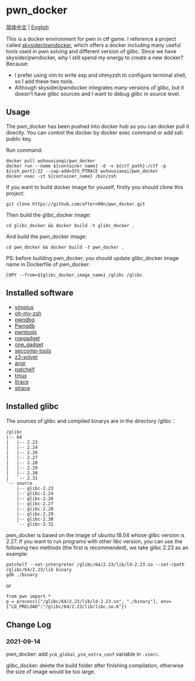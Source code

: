 # pwn_docker

[简体中文](README.md) | [English](README-en.md)

This is a docker environment for pwn in ctf game. I reference a project called [skysider/pwndocker](https://github.com/skysider/pwndocker), which offers a docker including many useful tools used in pwn solving and different version of glibc. Since we have  skysider/pwndocker, why I still spend my energy to create a new docker? Because:

- I prefer using vim to write exp and ohmyzsh to configure terminal shell, so I add these two tools.
- Although skysider/pwndocker integrates many versions of glibc,  but it doesn't have glibc sources and I want to debug glibc in source level.

## Usage

The pwn_docker has been pushed into docker hub so you can docker pull it directly. You can control the docker by docker exec command or add ssh public key.

Run command:

```
docker pull wuhouxiaoqi/pwn_docker
docker run --name ${container_name} -d -v ${ctf_path}:/ctf -p ${ssh_port}:22 --cap-add=SYS_PTRACE wuhouxiaoqi/pwn_docker
docker exec -it ${container_name} /bin/zsh
```

If you want to build docker image for youself, firstly you should clone this project:

```
git clone https://github.com/aftern00n/pwn_docker.git
```

Then build the glibc_docker image:

```
cd glibc_docker && docker build -t glibc_docker .
```

And build the pwn_docker image:

```
cd pwn_docker && docker build -t pwn_docker .
```

PS: before building pwn_docker, you should update glibc_docker image name in Dockerfile of pwn_docker:

```
COPY --from=${glibc_docker_image_name} /glibc /glibc
```



## Installed software

- [vimplus](https://github.com/chxuan/vimplus.git)
- [oh-my-zsh](https://github.com/ohmyzsh/ohmyzsh.git)
- [pwndbg](https://github.com/pwndbg/pwndbg.git)
- [Pwngdb](https://github.com/scwuaptx/Pwngdb.git)
- [pwntools](https://github.com/Gallopsled/pwntools.git)
-  [ropgadget](https://github.com/JonathanSalwan/ROPgadget.git)
- [one_gadget](https://github.com/david942j/one_gadget.git)
- [seccomp-tools](https://github.com/david942j/seccomp-tools.git)
- [z3-solver](https://github.com/Z3Prover/z3.git)
- [angr](https://github.com/angr/angr.git)
- [patchelf](https://github.com/NixOS/patchelf.git)
- [tmux](https://github.com/tmux/tmux.git)
- [ltrace](https://linux.die.net/man/1/ltrace)
- [strace](https://linux.die.net/man/1/strace)



## Installed glibc

The sources of glibc and compiled binarys are in the directory /glibc：

```
/glibc
|-- 64
|   |-- 2.23
|   |-- 2.24
|   |-- 2.26
|   |-- 2.27
|   |-- 2.28
|   |-- 2.29
|   |-- 2.30
|   `-- 2.31
`-- source
    |-- glibc-2.23
    |-- glibc-2.24
    |-- glibc-2.26
    |-- glibc-2.27
    |-- glibc-2.28
    |-- glibc-2.29
    |-- glibc-2.30
    `-- glibc-2.31
```

pwn_docker is  based on the image of ubuntu:18.04 whose glibc version is 2.27. If you want to run programs with other libc version, you can use the following two methods (the first is recommended), we take glibc 2.23 as an example:

```
patchelf --set-interpreter /glibc/64/2.23/lib/ld-2.23.so --set-rpath /glibc/64/2.23/lib binary
gdb ./binary
```

or

```
from pwn import *
p = process(["/glibc/64/2.23/lib/ld-2.23.so", "./binary"], env={"LD_PRELOAD":"/glibc/64/2.23/lib/libc.so.6"})
```



## Change Log

### 2021-09-14

pwn_docker: add `ycm_global_ycm_extra_conf` variable in `.vimrc`.

glibc_docker: delete the build folder after finishing compilation, otherwise the size of image would be too large.